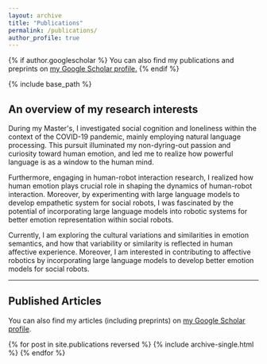```yaml
---
layout: archive
title: "Publications"
permalink: /publications/
author_profile: true
---
```


{% if author.googlescholar %}
  You can also find my publications and preprints on <u><a href="{{author.googlescholar}}">my Google Scholar profile</a>.</u>
{% endif %}

{% include base_path %}

An overview of my research interests
------

During my Master's, I investigated social cognition and loneliness within the context of the COVID-19 pandemic, mainly employing natural language processing. This pursuit illuminated my non-dyring-out passion and curiosity toward human emotion, and led me to realize how powerful language is as a window to the human mind. 

Furthermore, engaging in human-robot interaction research, I realized how human emotion plays crucial role in shaping the dynamics of human-robot interaction. Moreover, by experimenting with large language models to develop empathetic system for social robots, I was fascinated by the potential of incorporating large language models into robotic systems for better emotion representation within social robots.

Currently, I am exploring the cultural variations and similarities in emotion semantics, and how that variability or similarity is reflected in human affective experience. Moreover, I am interested in contributing to affective robotics by incorporating large language models to develop better emotion models for social robots.

------

Published Articles
------
You can also find my articles (including preprints) on [my Google Scholar profile](https://scholar.google.co.kr/citations?user=iGl3my0AAAAJ&hl=ko).

{% for post in site.publications reversed %}
  {% include archive-single.html %}
{% endfor %}
